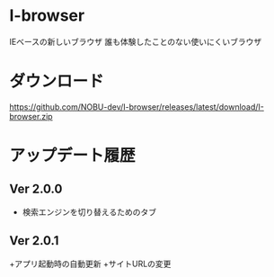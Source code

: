 # I-browser

IEベースの新しいブラウザ
誰も体験したことのない使いにくいブラウザ

# ダウンロード
https://github.com/NOBU-dev/I-browser/releases/latest/download/I-browser.zip

# アップデート履歴
## Ver 2.0.0
 + 検索エンジンを切り替えるためのタブ
## Ver 2.0.1
 +アプリ起動時の自動更新
 +サイトURLの変更
